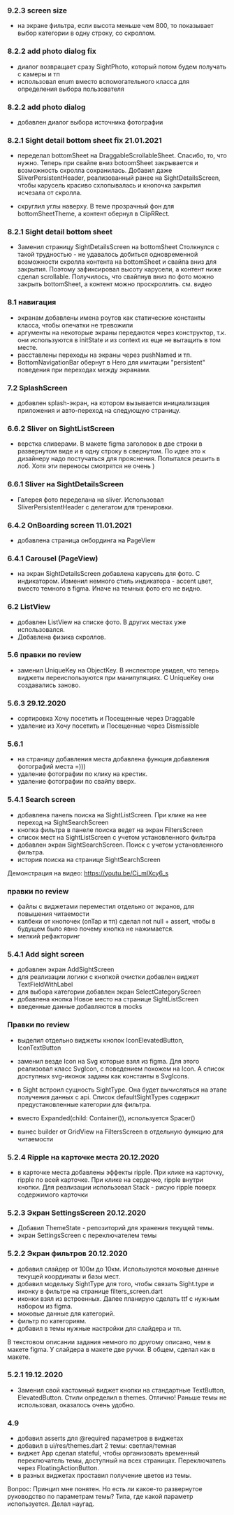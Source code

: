 ### 9.2.3 screen size
- на экране фильтра, если высота меньше чем 800, то показывает выбор категории в одну строку, со скроллом.

### 8.2.2 add photo dialog fix
- диалог возвращает сразу SightPhoto, который потом будем получать с камеры и тп
- использовал enum вместо вспомогательного класса для определения выбора пользователя

### 8.2.2 add photo dialog
- добавлен диалог выбора источника фотографии

### 8.2.1 Sight detail bottom sheet fix 21.01.2021
- переделал bottomSheet на DraggableScrollableSheet.
Спасибо, то, что нужно. Теперь при свайпе вниз botoomSheet закрывается и возможность скролла сохранилась.
Добавил даже SliverPersistentHeader, реализованный ранее на SightDetailsScreen, чтобы карусель красиво схлопывалась и кнопочка закрытия исчезала от скролла.

- скруглил углы наверху. В теме прозрачный фон для bottomSheetTheme, а контент обернул в ClipRRect.

### 8.2.1 Sight detail bottom sheet
- Заменил страницу SightDetailsScreen на bottomSheet
Столкнулся с такой трудностью - не удавалось добиться одновременной возможности скролла контента на bottomSheet и свайпа вниз для закрытия.
Поэтому зафиксировал высоту карусели, а контент ниже сделал scrollable. Получилось, что свайпнув вниз по фото можно закрыть bottomSheet, а контент можно проскроллить.
см. видео


### 8.1 навигация
- экранам добавлены имена роутов как статические константы класса, чтобы опечатки не тревожили
- аргументы на некоторые экраны передаются через конструктор, т.к. они используются в initState и из context их еще не вытащить в том месте.
- расставлены переходы на экраны через pushNamed и тп.
- BottomNavigationBar обернут в Hero для имитации "persistent" поведения при переходах между экранами.

### 7.2 SplashScreen
- добавлен splash-экран, на котором вызывается инициализация приложения и авто-переход
на следующую страницу.

### 6.6.2 Sliver on SightListScreen
- верстка сливерами.
В макете figma заголовок в две строки в развернутом виде и в одну строку в свернутом.
По идее это к дизайнеру надо постучаться для прояснения.
Попытался решить в лоб. Хотя эти переносы смотрятся не очень )

### 6.6.1 Sliver на SightDetailsScreen
- Галерея фото переделана на sliver. Использовал SliverPersistentHeader с делегатом для тренировки.

### 6.4.2  OnBoarding screen  11.01.2021
- добавлена страница онбординга на PageView

### 6.4.1 Carousel (PageView)
- на экран SightDetailsScreen добавлена карусель для фото. С индикатором.
Изменил немного стиль индикатора - accent цвет, вместо темного в figma. Иначе на темных фото его не видно.


### 6.2 ListView
- добавлен ListView на списке фото. В других местах уже использовался.
- Добавлена физика скроллов.

### 5.6 правки по review
- заменил UniqueKey на ObjectKey.
В инспекторе увидел, что теперь виджеты переиспользуются при манипуляциях.
С UniqueKey они создавались заново.

### 5.6.3 29.12.2020
- сортировка Хочу посетить и Посещенные через Draggable
- удаление из Хочу посетить и Посещенные  через Dismissible

### 5.6.1
- на страницу добавления места добавлена функция добавления фотографий места =)))
- удаление фотографии по клику на крестик.
- удаление фотографии по свайпу вверх.

### 5.4.1 Search screen
- добавлена панель поиска на SightListScreen. При клике на нее переход на SightSearchScreen
- кнопка фильтра в панеле поиска ведет на экран FiltersScreen
- список мест на SightListScreen с учетом установленного фильтра
- добавлен экран SightSearchScreen. Поиск с учетом установленного фильтра.
- история поиска на странице SightSearchScreen

Демонстрация на видео:  https://youtu.be/Cj_mlXcy6_s

### правки по review
- файлы с виджетами переместил отдельно от экранов, для повышения читаемости
- калбеки от кнопочек (onTap и тп) сделал not null + assert, чтобы в будущем было явно почему кнопка не нажимается.
- мелкий рефакторинг

### 5.4.1  Add sight screen
- добавлен экран AddSightScreen
- для реализации логики с кнопкой очистки добавлен виджет TextFieldWithLabel
- для выбора категории добавлен экран SelectCategoryScreen
- добавлена кнопка Новое место на странице SightListScreen
- введенные данные добавляются в mocks

### Правки по review

* выделил отдельно виджеты кнопок IconElevatedButton, IconTextButton

* заменил везде Icon на Svg которые взял из figma.
Для этого реализовал класс SvgIcon, с поведением похожем на Icon.
А список доступных svg-иконок заданы как константы в SvgIcons.

* в Sight встроил сущность SightType. Она будет вычисляться на этапе получения данных с api.
Список defaultSightTypes содержит предустановленные категории для фильтра.

* вместо Expanded(child: Container()), используется Spacer()

* вынес builder от GridView на FiltersScreen в отдельную функцию для читаемости

### 5.2.4 Ripple на карточке места 20.12.2020
* в карточке места добавлены эффекты ripple. При клике на карточку, ripple по всей карточке. При клике на сердечко, ripple внутри кнопки.
Для реализации использовал Stack - рисую ripple поверх содержимого карточки

### 5.2.3 Экран SettingsScreen 20.12.2020
* Добавил ThemeState - репозиторий для хранения текущей темы.
* экран SettingsScreen с переключателем темы

### 5.2.2 Экран фильтров 20.12.2020
* добавил слайдер от 100м до 10км. Используются моковые данные текущей координаты и базы мест.
* добавил модельку SightType для того, чтобы связать Sight.type и иконку в фильтре на странице filters_screen.dart
* иконки взял из встроенных. Далее планирую сделать ttf c нужным набором из figma.
* моковые данные для категорий.
* фильтр по категориям.
* добавил в темы нужные настройки для слайдера и тп.

В текстовом описании задания немного по другому описано, чем в макете figma. У слайдера в макете две ручки. В общем, сделал как в макете.

### 5.2.1 19.12.2020
* Заменил свой кастомный виджет кнопки на стандартные TextButton, ElevatedButton. Стили определил в themes. Отлично! Раньше темы не использовал, оказалось очень удобно.

### 4.9
* добавил asserts для @required параметров в виджетах
* добавил в ui/res/themes.dart 2 темы: светлая/темная
* виджет App сделал stateful, чтобы организовать временный переключатель темы, доступный на всех страницах. Переключатель через FloatingActionButton.
* в разных виджетах проставил получение цветов из темы.

Вопрос: Принцип мне понятен. Но есть ли какое-то развернутое руководство по параметрам темы? Типа, где какой параметр используется. Делал наугад.
